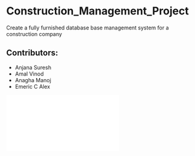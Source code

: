 # Construction_Management_Project
Create a fully furnished database base management system for a construction company 

Contributors:
------------
- Anjana Suresh 
- Amal Vinod 
- Anagha Manoj 
- Emeric C Alex

![Screenshot](vertigo.p)

